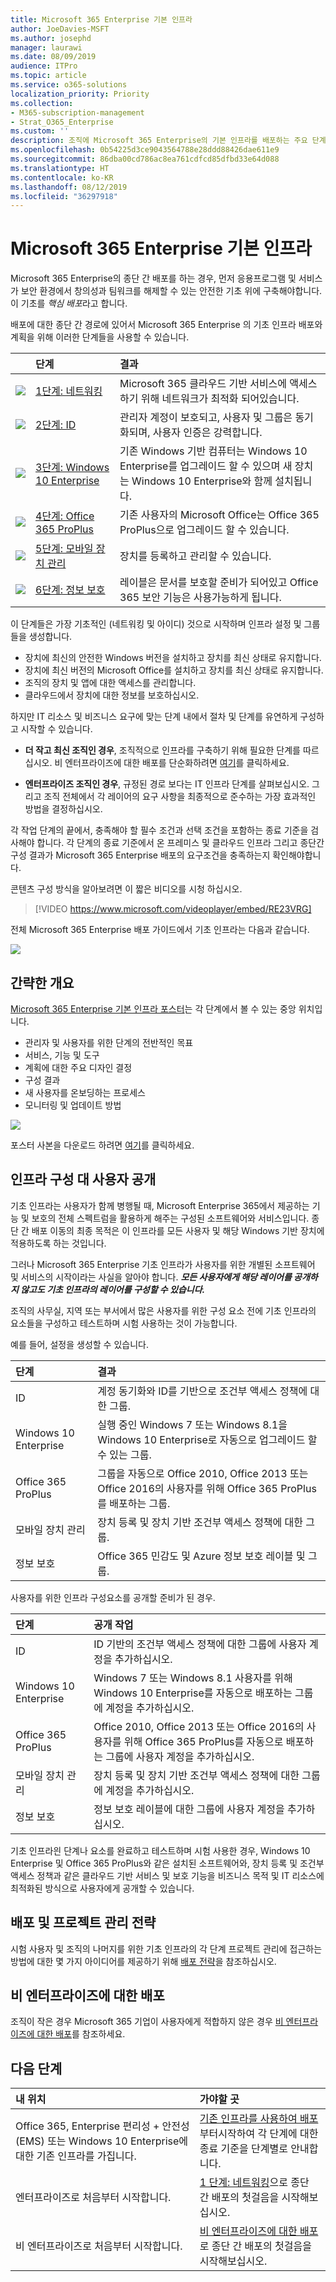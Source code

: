 ```yaml
---
title: Microsoft 365 Enterprise 기본 인프라
author: JoeDavies-MSFT
ms.author: josephd
manager: laurawi
ms.date: 08/09/2019
audience: ITPro
ms.topic: article
ms.service: o365-solutions
localization_priority: Priority
ms.collection:
- M365-subscription-management
- Strat_O365_Enterprise
ms.custom: ''
description: 조직에 Microsoft 365 Enterprise의 기본 인프라를 배포하는 주요 단계(핵심 배포라고도 함)를 이해합니다.
ms.openlocfilehash: 0b54225d3ce9043564788e28ddd88426dae611e9
ms.sourcegitcommit: 86dba00cd786ac8ea761cdfcd85dfbd33e64d088
ms.translationtype: HT
ms.contentlocale: ko-KR
ms.lasthandoff: 08/12/2019
ms.locfileid: "36297918"
---
```

# <a name="microsoft-365-enterprise-foundation-infrastructure"></a>Microsoft 365 Enterprise 기본 인프라

Microsoft 365 Enterprise의 종단 간 배포를 하는 경우, 먼저 응용프로그램 및 서비스가 보안 환경에서 창의성과 팀워크를 해제할 수 있는 안전한 기초 위에 구축해야합니다. 이 기초를 *핵심 배포*라고 합니다.

배포에 대한 종단 간 경로에 있어서 Microsoft 365 Enterprise 의 기초 인프라 배포와 계획을 위해 이러한 단계들을 사용할 수 있습니다.

| | 단계 | 결과 |
|:-------|:-----|:-----|
|![](./media/deploy-foundation-infrastructure/networking_icon-small.png)|[1단계: 네트워킹](networking-infrastructure.md)| Microsoft 365 클라우드 기반 서비스에 액세스 하기 위해 네트워크가 최적화 되어있습니다. |
|![](./media/deploy-foundation-infrastructure/identity_icon-small.png)|[2단계: ID](identity-infrastructure.md)| 관리자 계정이 보호되고, 사용자 및 그룹은 동기화되며, 사용자 인증은 강력합니다. |
|![](./media/deploy-foundation-infrastructure/win10enterprise_icon-small.png)|[3단계: Windows 10 Enterprise](windows10-infrastructure.md)| 기존 Windows 기반 컴퓨터는 Windows 10 Enterprise를 업그레이드 할 수 있으며 새 장치는 Windows 10 Enterprise와 함께 설치됩니다. |
|![](./media/deploy-foundation-infrastructure/O365proplus_icon-small.png)|[4단계: Office 365 ProPlus](office365proplus-infrastructure.md)| 기존 사용자의 Microsoft Office는 Office 365 ProPlus으로 업그레이드 할 수 있습니다. |
|![](./media/deploy-foundation-infrastructure/mobiledevicemgmt_icon-small.png)|[5단계: 모바일 장치 관리](mobility-infrastructure.md)| 장치를 등록하고 관리할 수 있습니다. |
|![](./media/deploy-foundation-infrastructure/infoprotection_icon-small.png)|[6단계: 정보 보호](infoprotect-infrastructure.md)| 레이블은 문서를 보호할 준비가 되어있고 Office 365 보안 기능은 사용가능하게 됩니다. |

이 단계들은 가장 기초적인 (네트워킹 및 아이디) 것으로 시작하며 인프라 설정 및 그룹들을 생성합니다.

- 장치에 최신의 안전한 Windows 버전을 설치하고 장치를 최신 상태로 유지합니다.
- 장치에 최신 버전의 Microsoft Office를 설치하고 장치를 최신 상태로 유지합니다.
- 조직의 장치 및 앱에 대한 액세스를 관리합니다.
- 클라우드에서 장치에 대한 정보를 보호하십시오.

하지만 IT 리소스 및 비즈니스 요구에 맞는 단계 내에서 절차 및 단계를 유연하게 구성하고 시작할 수 있습니다.

- **더 작고 최신 조직인 경우**, 조직적으로 인프라를 구축하기 위해 필요한 단계를 따르십시오. 비 엔터프라이즈에 대한 배포를 단순화하려면 [여기](deploy-foundation-infrastructure-non-enterprises.md)를 클릭하세요.

-  **엔터프라이즈 조직인 경우**, 규정된 경로 보다는 IT 인프라 단계를 살펴보십시오. 그리고 조직 전체에서 각 레이어의 요구 사항을 최종적으로 준수하는 가장 효과적인 방법을 결정하십시오.

각 작업 단계의 끝에서, 충족해야 할 필수 조건과 선택 조건을 포함하는 종료 기준을 검사해야 합니다. 각 단계의 종료 기준에서 온 프레미스 및 클라우드 인프라 그리고 종단간 구성 결과가 Microsoft 365 Enterprise 배포의 요구조건을 충족하는지 확인해야합니다.

콘텐츠 구성 방식을 알아보려면 이 짧은 비디오를 시청 하십시오.

> [!VIDEO https://www.microsoft.com/videoplayer/embed/RE23VRG]

전체 Microsoft 365 Enterprise 배포 가이드에서 기초 인프라는 다음과 같습니다.

![](./media/deploy-foundation-infrastructure/m365-deploy-content-arch-foundation.png)

## <a name="at-a-glance"></a>간략한 개요

[Microsoft 365 Enterprise 기본 인프라 포스터](http://aka.ms/m365efoundinfraposter)는 각 단계에서 볼 수 있는 중앙 위치입니다.

- 관리자 및 사용자를 위한 단계의 전반적인 목표
- 서비스, 기능 및 도구
- 계획에 대한 주요 디자인 결정
- 구성 결과
- 새 사용자를 온보딩하는 프로세스
- 모니터링 및 업데이트 방법

![](./media/deploy-foundation-infrastructure/Microsoft365EnterpriseFoundInfra.png)

포스터 사본을 다운로드 하려면 [여기](https://github.com/MicrosoftDocs/microsoft-365-docs/raw/public/microsoft-365/enterprise/media/deploy-foundation-infrastructure/Microsoft365EnterpriseFoundInfra.pdf)를 클릭하세요.


## <a name="infrastructure-configuration-vs-user-rollout"></a>인프라 구성 대 사용자 공개

기초 인프라는 사용자가 함께 병행될 때, Microsoft Enterprise 365에서 제공하는 기능 및 보호의 전체 스펙트럼을 활용하게 해주는 구성된 소프트웨어와 서비스입니다. 종단 간 배포 이동의 최종 목적은 이 인프라를 모든 사용자 및 해당 Windows 기반 장치에 적용하도록 하는 것입니다. 

그러나 Microsoft 365 Enterprise 기초 인프라가 사용자를 위한 개별된 소프트웨어 및 서비스의 시작이라는 사실을 알아야 합니다. ***모든 사용자에게 해당 레이어를 공개하지 않고도 기초 인프라의 레이어를 구성할 수 있습니다.***

조직의 사무실, 지역 또는 부서에서 많은 사용자를 위한 구성 요소 전에 기초 인프라의 요소들을 구성하고 테스트하며 시험 사용하는 것이 가능합니다.

예를 들어, 설정을 생성할 수 있습니다.

| 단계 | 결과 |
|:-------|:-----|
| ID | 계정 동기화와 ID를 기반으로 조건부 액세스 정책에 대 한 그룹. |
| Windows 10 Enterprise | 실행 중인 Windows 7 또는 Windows 8.1을 Windows 10 Enterprise로 자동으로 업그레이드 할 수 있는 그룹. |
| Office 365 ProPlus | 그룹을 자동으로 Office 2010, Office 2013 또는 Office 2016의 사용자를 위해 Office 365 ProPlus를 배포하는 그룹. |
| 모바일 장치 관리 | 장치 등록 및 장치 기반 조건부 액세스 정책에 대한 그룹. |
| 정보 보호 | Office 365 민감도 및 Azure 정보 보호 레이블 및 그룹. |

사용자를 위한 인프라 구성요소를 공개할 준비가 된 경우.

| 단계 | 공개 작업 |
|:-------|:-----|
| ID | ID 기반의 조건부 액세스 정책에 대한 그룹에 사용자 계정을 추가하십시오. |
| Windows 10 Enterprise | Windows 7 또는 Windows 8.1 사용자를 위해 Windows 10 Enterprise를 자동으로 배포하는 그룹에 계정을 추가하십시오. |
| Office 365 ProPlus | Office 2010, Office 2013 또는 Office 2016의 사용자를 위해 Office 365 ProPlus를 자동으로 배포하는 그룹에 사용자 계정을 추가하십시오. |
| 모바일 장치 관리 | 장치 등록 및 장치 기반 조건부 액세스 정책에 대한 그룹에 계정을 추가하십시오. |
| 정보 보호 | 정보 보호 레이블에 대한 그룹에 사용자 계정을 추가하십시오. |

기초 인프라읜 단계나 요소를 완료하고 테스트하며 시험 사용한 경우, Windows 10 Enterprise 및 Office 365 ProPlus와 같은 설치된 소프트웨어와, 장치 등록 및 조건부 액세스 정책과 같은 클라우드 기반 서비스 및 보호 기능을 비즈니스 목적 및 IT 리소스에 최적화된 방식으로 사용자에게 공개할 수 있습니다.

## <a name="deployment-and-project-management-strategies"></a>배포 및 프로젝트 관리 전략

시험 사용자 및 조직의 나머지를 위한 기초 인프라의 각 단계 프로젝트 관리에 접근하는 방법에 대한 몇 가지 아이디어를 제공하기 위해 [배포 전략](deployment-strategies-microsoft-365-enterprise.md)을 참조하십시오.

## <a name="deployment-for-non-enterprises"></a>비 엔터프라이즈에 대한 배포

조직이 작은 경우 Microsoft 365 기업이 사용자에게 적합하지 않은 경우 [비 엔터프라이즈에 대한 배포](deploy-foundation-infrastructure-non-enterprises.md)를 참조하세요.


## <a name="next-step"></a>다음 단계

| 내 위치 | 가야할 곳 |
|:-------|:-----|
| Office 365, Enterprise 편리성 + 안전성 (EMS) 또는 Windows 10 Enterprise에 대한 기존 인프라를 가집니다. | [기존 인프라를 사용하여 배포](deploy-with-existing-infrastructure.md)부터시작하여 각 단계에 대한 종료 기준을 단계별로 안내합니다. |
| 엔터프라이즈로 처음부터 시작합니다. | [1 단계: 네트워킹](networking-infrastructure.md)으로 종단 간 배포의 첫걸음을 시작해보십시오. |
| 비 엔터프라이즈로 처음부터 시작합니다. | [비 엔터프라이즈에 대한 배포](deploy-foundation-infrastructure-non-enterprises.md)로 종단 간 배포의 첫걸음을 시작해보십시오. |
